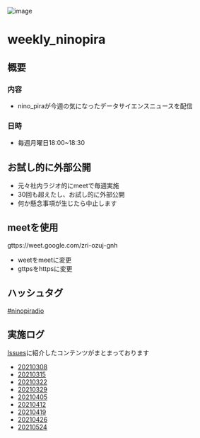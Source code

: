 ![image](https://user-images.githubusercontent.com/17809221/112240577-ea0d1200-8c8b-11eb-9422-648e132a88cd.png)

# weekly_ninopira

## 概要

### 内容
- nino_piraが今週の気になったデータサイエンスニュースを配信

### 日時
- 毎週月曜日18:00~18:30


## お試し的に外部公開
- 元々社内ラジオ的にmeetで毎週実施
- 30回も超えたし、お試し的に外部公開
- 何か懸念事項が生じたら中止します

## meetを使用
 gttps://weet.google.com/zri-ozuj-gnh
 
- weetをmeetに変更
- gttpsをhttpsに変更


## ハッシュタグ
[#ninopiradio](https://twitter.com/hashtag/ninopiradio?src=hashtag_click)





## 実施ログ

[Issues](https://github.com/ninopira/weekly_ninopira/issues)に紹介したコンテンツがまとまっております

- [20210308](https://github.com/ninopira/weekly_ninopira/issues/1)
- [20210315](https://github.com/ninopira/weekly_ninopira/issues/2)
- [20210322](https://github.com/ninopira/weekly_ninopira/issues/3)
- [20210329](https://github.com/ninopira/weekly_ninopira/issues/4)
- [20210405](https://github.com/ninopira/weekly_ninopira/issues/5)
- [20210412](https://github.com/ninopira/weekly_ninopira/issues/6)
- [20210419](https://github.com/ninopira/weekly_ninopira/issues/7)
- [20210426](https://github.com/ninopira/weekly_ninopira/issues/8)
- [20210524](https://github.com/ninopira/weekly_ninopira/issues/9)
